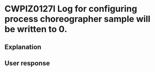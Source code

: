 # CWPIZ0127I Log for configuring process choreographer sample will be written to 0.

## Explanation

## User response